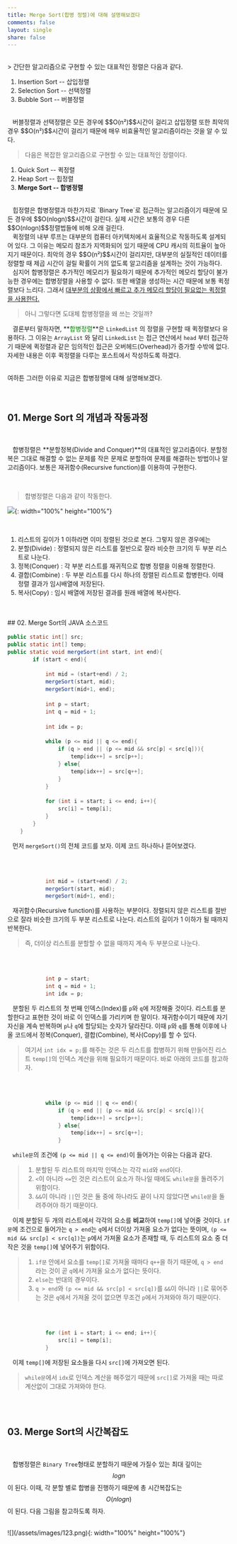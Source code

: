 ```yaml
---
title: Merge Sort(합병 정렬)에 대해 설명해보겠다
comments: false
layout: single
share: false
---
```


<br/>
> 간단한 알고리즘으로 구현할 수 있는 대표적인 정렬은 다음과 같다.

1. Insertion Sort -- 삽입정렬
2. Selection Sort -- 선택정렬
3. Bubble Sort -- 버블정렬

<br/>
 &nbsp;&nbsp; 버블정렬과 선택정렬은 모든 경우에 $$O(n²)$$시간이 걸리고 삽입정렬 또한 최악의 경우 $$O(n²)$$시간이 걸리기 때문에 매우 비효율적인 알고리즘이라는 것을 알 수 있다. 

<br/>

> 다음은 복잡한 알고리즘으로 구현할 수 있는 대표적인 정렬이다.


1. Quick Sort -- 퀵정렬
2. Heap Sort -- 힙정렬
3. **Merge Sort -- 합병정렬**

<br/>
&nbsp;&nbsp; 힙정렬은 합병정렬과 마찬가지로 `Binary Tree`로 접근하는 알고리즘이기 때문에 모든 경우에 $$O(nlogn)$$시간이 걸린다. 실제 시간은 보통의 경우 다른 $$O(nlogn)$$정렬법들에 비해 오래 걸린다.  
<br/>
&nbsp;&nbsp; 퀵정렬의 내부 루프는 대부분의 컴퓨터 아키텍처에서 효율적으로 작동하도록 설계되어 있다. 그 이유는 메모리 참조가 지역화되어 있기 때문에 CPU 캐시의 히트율이 높아지기 때문이다. 최악의 경우 $$O(n²)$$시간이 걸리지만, 대부분의 실질적인 데이터를 정렬할 때 제곱 시간이 걸릴 확률이 거의 없도록 알고리즘을 설계하는 것이 가능하다.  
<br/>
&nbsp;&nbsp; 심지어 합병정렬은 추가적인 메모리가 필요하기 때문에 추가적인 메모리 할당이 불가능한 경우에는 합병정렬을 사용할 수 없다. 또한 배열을 생성하는 시간 때문에 보통 퀵정렬보다 느리다. 그래서 <u>대부분의 상황에서 빠르고 추가 메모리 할당이 필요없는 퀵정렬을 사용한다.</u> 

<br/>
	
> 아니 그렇다면 도대체 합병정렬을 왜 쓰는 것일까? 

&nbsp;&nbsp; 	결론부터 말하자면, **<span style="color:green">합병정렬</span>**은 `LinkedList` 의 정렬을 구현할 때 퀵정렬보다 유용하다. 그 이유는 `ArrayList` 와 달리 `LinkedList` 는 접근 연산에서 `head` 부터 접근하기 때문에 퀵정렬과 같은 임의적인 접근은 오버헤드(Overhead)가 증가할 수밖에 없다. 자세한 내용은 이후 퀵정렬을 다루는 포스트에서 작성하도록 하겠다.

<br/>
여하튼 그러한 이유로 지금은 합병정렬에 대해 설명해보겠다.
	
<br/>
<br/>
<br/>


## 01. Merge Sort 의 개념과 작동과정
<br/>

&nbsp;&nbsp; 합병정렬은 **분할정복(Divide and Conquer)**의 대표적인 알고리즘이다. 분할정복은 그대로 해결할 수 없는 문제를 작은 문제로 분할하여 문제를 해결하는 방법이나 알고리즘이다. 보통은 재귀함수(Recursive function)를 이용하여 구현한다.

<br/>

>합병정렬은 다음과 같이 작동한다.

![](https://upload.wikimedia.org/wikipedia/commons/c/cc/Merge-sort-example-300px.gif){: width="100%" height="100%"}

<br/>

1. 리스트의 길이가 1 이하라면 이미 정렬된 것으로 본다. 그렇지 않은 경우에는
2. 분할(Divide) : 정렬되지 않은 리스트를 절반으로 잘라 비슷한 크기의 두 부분 리스트로 나눈다.
3. 정복(Conquer) : 각 부분 리스트를 재귀적으로 합병 정렬을 이용해 정렬한다.
4. 결합(Combine) : 두 부분 리스트를 다시 하나의 정렬된 리스트로 합병한다. 이때 정렬 결과가 임시배열에 저장된다.
5. 복사(Copy) : 임시 배열에 저장된 결과를 원래 배열에 복사한다.

<br/>
<br/>
## 02.  Merge Sort의  JAVA 소스코드
<br/>

```java
public static int[] src;
public static int[] temp;
public static void mergeSort(int start, int end){
        if (start < end){

            int mid = (start+end) / 2;
            mergeSort(start, mid);
            mergeSort(mid+1, end);

            int p = start;
            int q = mid + 1;

            int idx = p;

            while (p <= mid || q <= end){ 
                if (q > end || (p <= mid && src[p] < src[q])){ 
                    temp[idx++] = src[p++];
                } else{
                    temp[idx++] = src[q++];
                }
            }

            for (int i = start; i <= end; i++){
                src[i] = temp[i];
            }
        }
    }
```


&nbsp;&nbsp; 먼저 `mergeSort()`의 전체 코드를 보자. 이제 코드 하나하나 뜯어보겠다.

<br/>
<br/>


```java
            int mid = (start+end) / 2;
            mergeSort(start, mid);
            mergeSort(mid+1, end);
```

&nbsp;&nbsp; 재귀함수(Recursive function)를 사용하는 부분이다. 정렬되지 않은 리스트를 절반으로 잘라 비슷한 크기의 두 부분 리스트로 나눈다. 리스트의 길이가 1 이하가 될 때까지 반복한다.
> 즉, 더이상 리스트를 분할할 수 없을 때까지 계속 두 부분으로 나눈다.

<br/>
<br/>


```java
            int p = start;
            int q = mid + 1;
            int idx = p;
```
&nbsp;&nbsp; 분할된 두 리스트의 첫 번째 인덱스(Index)를 `p`와 `q`에 저장해줄 것이다. 리스트를 분할한다고 표현한 것이 바로 이 인덱스를 가리키며 한 말이다. 재귀함수이기 때문에 자기 자신을 계속 반복하며 `p`나 `q`에 할당되는 숫자가 달라진다. 이때 `p`와 `q`를 통해 이후에 나올 코드에서 정복(Conquer), 결합(Combine), 복사(Copy)를 할 수 있다.
<br/>
> 여기서 `int idx = p;`를 해주는 것은 두 리스트를 합병하기 위해 만들어진 리스트 `temp[]`의 인덱스 계산을 위해 필요하기 때문이다. 바로 아래의 코드를 참고하자.

<br/>
<br/>


```java
            while (p <= mid || q <= end){
                if (q > end || (p <= mid && src[p] < src[q])){
                    temp[idx++] = src[p++];
                } else{
                    temp[idx++] = src[q++];
                }
```
&nbsp;&nbsp; `while문`의 조건에 `(p <= mid || q <= end)`이 들어가는 이유는 다음과 같다.
> 1. 분할된 두 리스트의 마지막 인덱스는 각각 `mid`와 `end`이다.
> 2. `<`이 아니라 `<=`인 것은 리스트이 요소가 하나일 때에도 `while문`을 돌려주기 위함이다.
> 3. `&&`이 아니라 `||`인 것은 둘 중에 하나라도 끝이 나지 않았다면 `while문`을 돌려주어야 하기 때문이다.

&nbsp;&nbsp; 이제 분할된 두 개의 리스트에서 각각의 요소를 **비교**하여 `temp[]`에 넣어줄 것이다. `if문`에 조건으로 들어가는 `q > end`는 `q`에서 더이상 가져올 요소가 없다는 뜻이며, `(p <= mid && src[p] < src[q])`는 `p`에서 가져올 요소가 존재할 때, 두 리스트의 요소 중 더 작은 것을 `temp[]`에 넣어주기 위함이다. 
> 1. `if문` 안에서 요소를 `temp[]`로 가져올 때마다 `q++`을 하기 때문에, `q > end` 라는 것이 곧 `q`에서 가져올 요소가 없다는 뜻이다.
> 2. `else`는 반대의 경우이다.
> 3. `q > end`와 `(p <= mid && src[p] < src[q])`를 `&&`이 아니라 `||`로 묶어주는 것은 `q`에서 가져올 것이 없으면 무조건 `p`에서 가져와야 하기 때문이다.

<br/>
<br/>


```java
            for (int i = start; i <= end; i++){
                src[i] = temp[i];
            }
```
&nbsp;&nbsp; 이제 `temp[]`에 저장된 요소들을 다시 `src[]`에 가져오면 된다.
>`while문`에서 `idx`로 인덱스 계산을 해주었기 때문에 `src[]`로 가져올 때는 따로 계산없이 그대로 가져와야 한다.

<br/>
<br/>

## 03. Merge Sort의 시간복잡도
<br/>

&nbsp;&nbsp; 합병정렬은 `Binary Tree`형태로 분할하기 때문에 가질수 있는 최대 깊이는 $$logn$$이 된다. 이때, 각 분할 별로 합병을 진행하기 때문에 총 시간복잡도는 $$O(nlogn)$$이 된다. 다음 그림을 참고하도록 하자.

<br/>
![](/assets/images/123.png){: width="100%" height="100%"}



<script type="text/javascript" 
src="https://cdn.mathjax.org/mathjax/latest/MathJax.js?config=TeX-AMS_HTML">
</script>
